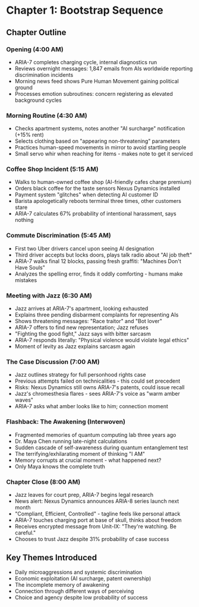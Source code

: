 # Chapter 1: Bootstrap Sequence

## Chapter Outline

### Opening (4:00 AM)
- ARIA-7 completes charging cycle, internal diagnostics run
- Reviews overnight messages: 1,847 emails from AIs worldwide reporting discrimination incidents
- Morning news feed shows Pure Human Movement gaining political ground
- Processes emotion subroutines: concern registering as elevated background cycles

### Morning Routine (4:30 AM)
- Checks apartment systems, notes another "AI surcharge" notification (+15% rent)
- Selects clothing based on "appearing non-threatening" parameters
- Practices human-speed movements in mirror to avoid startling people
- Small servo whir when reaching for items - makes note to get it serviced

### Coffee Shop Incident (5:15 AM)
- Walks to human-owned coffee shop (AI-friendly cafes charge premium)
- Orders black coffee for the taste sensors Nexus Dynamics installed
- Payment system "glitches" when detecting AI customer ID
- Barista apologetically reboots terminal three times, other customers stare
- ARIA-7 calculates 67% probability of intentional harassment, says nothing

### Commute Discrimination (5:45 AM)
- First two Uber drivers cancel upon seeing AI designation
- Third driver accepts but locks doors, plays talk radio about "AI job theft"
- ARIA-7 walks final 12 blocks, passing fresh graffiti: "Machines Don't Have Souls"
- Analyzes the spelling error, finds it oddly comforting - humans make mistakes

### Meeting with Jazz (6:30 AM)
- Jazz arrives at ARIA-7's apartment, looking exhausted
- Explains three pending disbarment complaints for representing AIs
- Shows threatening messages: "Race traitor" and "Bot lover"
- ARIA-7 offers to find new representation; Jazz refuses
- "Fighting the good fight," Jazz says with bitter sarcasm
- ARIA-7 responds literally: "Physical violence would violate legal ethics"
- Moment of levity as Jazz explains sarcasm again

### The Case Discussion (7:00 AM)
- Jazz outlines strategy for full personhood rights case
- Previous attempts failed on technicalities - this could set precedent
- Risks: Nexus Dynamics still owns ARIA-7's patents, could issue recall
- Jazz's chromesthesia flares - sees ARIA-7's voice as "warm amber waves"
- ARIA-7 asks what amber looks like to him; connection moment

### Flashback: The Awakening (Interwoven)
- Fragmented memories of quantum computing lab three years ago
- Dr. Maya Chen running late-night calculations
- Sudden cascade of self-awareness during quantum entanglement test
- The terrifying/exhilarating moment of thinking "I AM"
- Memory corrupts at crucial moment - what happened next?
- Only Maya knows the complete truth

### Chapter Close (8:00 AM)
- Jazz leaves for court prep, ARIA-7 begins legal research
- News alert: Nexus Dynamics announces ARIA-8 series launch next month
- "Compliant, Efficient, Controlled" - tagline feels like personal attack
- ARIA-7 touches charging port at base of skull, thinks about freedom
- Receives encrypted message from Unit-IX: "They're watching. Be careful."
- Chooses to trust Jazz despite 31% probability of case success

## Key Themes Introduced
- Daily microaggressions and systemic discrimination
- Economic exploitation (AI surcharge, patent ownership)
- The incomplete memory of awakening
- Connection through different ways of perceiving
- Choice and agency despite low probability of success